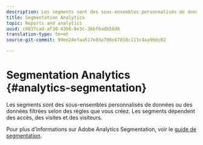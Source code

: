 ```yaml
---
description: Les segments sont des sous-ensembles personnalisés de données ou des données filtrées selon des règles que vous créez. Les segments dépendent des accès, des visites et des visiteurs.
title: Segmentation Analytics
topic: Reports and analytics
uuid: c8837cad-af30-43b8-8e3c-36bf6adb58d6
translation-type: tm+mt
source-git-commit: 99ee24efaa517e8da700c67818c111c4aa90dc02

---
```



# Segmentation Analytics {#analytics-segmentation}

Les segments sont des sous-ensembles personnalisés de données ou des données filtrées selon des règles que vous créez. Les segments dépendent des accès, des visites et des visiteurs.

Pour plus d’informations sur Adobe Analytics Segmentation, voir le [guide de segmentation](https://marketing.adobe.com/resources/help/fr_FR/analytics/segment/).
